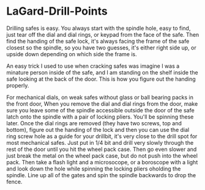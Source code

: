 # LaGard-Drill-Points
Drilling safes is easy. You always start with the spindle hole, easy to find, just tear off the dial and dial rings, or keypad from the face of the safe. 
Then find the handing of the safe lock, it's always facing the frame of the safe closest so the spindle, so you have two guesses, it's either right side up, or upside down depending on which side the frame is.

An easy trick I used to use when cracking safes was imagine I was a minature person inside of the safe, and I am standing on the shelf inside the safe looking at the back of the door. This is how you figure out the handing properly.

For mechanical dials, on weak safes without glass or ball bearing packs in the front door, When you remove the dial and dial rings from the door, make sure you leave some of the spindle accessible outside the door of the safe latch onto the spindle with a pair of locking pliers. You'll be spinning these later. Once the dial rings are removed (they have two screws, top and bottom), figure out the handing of the lock and then you can use the dial ring screw hole as a guide for your drillbit, it's very close to the drill spot for most mechanical safes. Just put in 1/4 bit and drill very slowly through the rest of the door until you hit the wheel pack case. Then go even slower and just break the metal on the wheel pack case, but do not push into the wheel pack. Then take a flash light and a microsocope, or a boroscope with a light and look down the hole while spinning the locking pliers oholding the spindle. Line up all of the gates and spin the spindle backwards to drop the fence.
